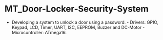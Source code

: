 # MT_Door-Locker-Security-System
- Developing a system to unlock a door using a password. - Drivers: GPIO, Keypad, LCD, Timer, UART, I2C, EEPROM, Buzzer and DC-Motor - Microcontroller: ATmega16.
